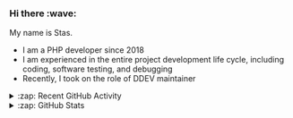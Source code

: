 <h3>Hi there :wave:</h3>

My name is Stas.

- I am a PHP developer since 2018
- I am experienced in the entire project development life cycle, including coding, software testing, and debugging
- Recently, I took on the role of DDEV maintainer

<details>
  <summary>:zap: Recent GitHub Activity</summary>

<!--RECENT_ACTIVITY:start-->
1. ⬆️ Pushed 1 commit(s) to [stasadev/ddev](https://github.com/stasadev/ddev)<br>
2. ⬆️ Pushed 1 commit(s) to [stasadev/ddev](https://github.com/stasadev/ddev)<br>
3. ⬆️ Pushed 1 commit(s) to [stasadev/ddev](https://github.com/stasadev/ddev)<br>
4. 👍 Approved [#5716](https://github.com/ddev/ddev/pull/5716#pullrequestreview-1833486666) in [ddev/ddev](https://github.com/ddev/ddev)<br>
5. 🔴 Requested changes in [#5716](https://github.com/ddev/ddev/pull/5716#pullrequestreview-1833475362) in [ddev/ddev](https://github.com/ddev/ddev)<br>
6. 💪 Opened PR [#5707](https://github.com/ddev/ddev/pull/5707) in [ddev/ddev](https://github.com/ddev/ddev)<br>
7. ❌ Closed PR [#5703](https://github.com/ddev/ddev/pull/5703) in [ddev/ddev](https://github.com/ddev/ddev)<br>
8. 👍 Approved [#5695](https://github.com/ddev/ddev/pull/5695#pullrequestreview-1827154381) in [ddev/ddev](https://github.com/ddev/ddev)<br>
9. ⬆️ Pushed 6 commit(s) to [stasadev/ddev](https://github.com/stasadev/ddev)<br>
10. 🎉 Merged PR [#5651](https://github.com/ddev/ddev/pull/5651) in [ddev/ddev](https://github.com/ddev/ddev)<br>
<!--RECENT_ACTIVITY:end-->

</details>

<details>
  <summary>:zap: GitHub Stats</summary>

  <picture>
    <source
      srcset="https://github-readme-stats.vercel.app/api?username=stasadev&show_icons=true&count_private=true&include_all_commits=true&hide_border=true&theme=tokyonight"
      media="(prefers-color-scheme: dark)"
    />
    <source
      srcset="https://github-readme-stats.vercel.app/api?username=stasadev&show_icons=true&count_private=true&include_all_commits=true&hide_border=true"
      media="(prefers-color-scheme: light), (prefers-color-scheme: no-preference)"
    />
    <img src="https://github-readme-stats.vercel.app/api?username=stasadev&show_icons=true&count_private=true&include_all_commits=true&hide_border=true" />
  </picture>

</details>
